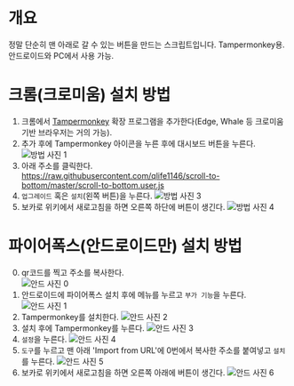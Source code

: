 # 개요

정말 단순히 맨 아래로 갈 수 있는 버튼을 만드는 스크립트입니다. Tampermonkey용.<br/>안드로이드와 PC에서 사용 가능.

# 크롬(크로미움) 설치 방법

1. 크롬에서 [Tampermonkey](https://chrome.google.com/webstore/detail/tampermonkey/dhdgffkkebhmkfjojejmpbldmpobfkfo) 확장 프로그램을 추가한다(Edge, Whale 등 크로미움 기반 브라우저는 거의 가능).
2. 추가 후에 Tampermonkey 아이콘을 누른 후에 대시보드 버튼을 누른다.
   ![방법 사진 1](https://i.imgur.com/wc9Meru.png)
3. 아래 주소를 클릭한다.  
   https://raw.githubusercontent.com/qlife1146/scroll-to-bottom/master/scroll-to-bottom.user.js
5. `업그레이드` 혹은 `설치`(왼쪽 버튼)을 누른다.
   ![방법 사진 3](https://i.imgur.com/FUuX1c8.png)
6. 보카로 위키에서 새로고침을 하면 오른쪽 하단에 버튼이 생긴다.
   ![방법 사진 4](https://i.imgur.com/2kc6xn8.png)

# 파이어폭스(안드로이드만) 설치 방법

0. qr코드를 찍고 주소를 복사한다.  
   ![안드 사진 0](https://i.imgur.com/kgENKKU.png)
1. 안드로이드에 파이어폭스 설치 후에 메뉴를 누르고 `부가 기능`을 누른다.
   ![안드 사진 1](https://i.imgur.com/QpND7v4.png)
2. Tampermonkey를 설치한다.
   ![안드 사진 2](https://i.imgur.com/sYMLbd5.png)
3. 설치 후에 Tampermonkey를 누른다.
   ![안드 사진 3](https://i.imgur.com/oOiIsga.png)
4. `설정`을 누른다.
   ![안드 사진 4](https://i.imgur.com/qiFXlAB.png)
5. `도구`를 누르고 맨 아래 'Import from URL'에 0번에서 복사한 주소를 붙여넣고 `설치`를 누른다.
   ![안드 사진 5](https://i.imgur.com/n9w7jWf.png)
6. 보카로 위키에서 새로고침을 하면 오른쪽 아래에 버튼이 생긴다.
   ![안드 사진 6](https://i.imgur.com/E4jWicA.png)
